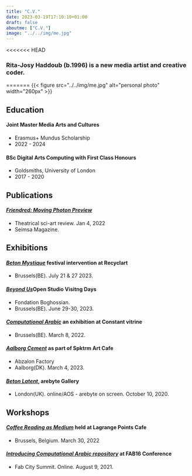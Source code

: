 ```yaml
---
title: "C.V."
date: 2023-03-19T17:10:10+01:00
draft: false
aboutme: ["C.V."]
image: "../../img/me.jpg"
---
```


<<<<<<< HEAD
### Rita-Josy Haddoub (b.1996) is a new media artist and creative coder.

=======
{{< figure src="../../img/me.jpg" alt="personal photo"  width="260px" >}}


## Education 

#### Joint Master Media Arts and Cultures 

* Erasmus+ Mundus Scholarship 
* 2022 - 2024

#### BSc Digital Arts Computing with First Class Honours

* Goldsmiths, University of London
* 2017 - 2020


## Publications

#### [*Friendred: Moving Photon Preview*][seisma]
* Theatrical sci-art review. Jan 4, 2022
* Seimsa Magazine. 

## Exhibitions

#### [*Beton Mystique*][recyclartU] festival intervention at **Recyclart**
* Brussels(BE). July 21 & 27 2023.

#### <ins>*Beyond Us*</ins>Open Studio Visitng Days
* Fondation Boghossian.
* Brussels(BE). June 29-30, 2023.

#### [*Computational Arabic*][constantv] an exhibition at **Constant vitrine**
* Brussels(BE). March 8, 2022.

#### <ins>*Aalborg Cement*</ins> as part of **Spktrm Art Cafe**
* Abzalon Factory 
* Aalborg(DK). March 4, 2023. 

#### [*Beton Latent*][aol], **arebyte Gallery**
* London(UK). online/AOS - arebyte on screen. October 10, 2020. 
  

## Workshops 

#### [*Coffee Reading as Medium*][lgp] held at **Lagrange Points Cafe**
* Brussels, Belgium. March 30, 2022

#### [*Introducing Computational Arabic repository*][Fab] at **FAB16 Conference**
* Fab City Summit. Online. August 9, 2021. 
 
[seisma]:https://seismamag.com/theatre-dance/friendred 
[constantv]:https://constantvzw.org/site/Constant_V-Computational-Arabic,3563.html
[aol]:https://aos.arebyte.com/contents/remote-latency/ 
[lgp]:https://fb.me/e/2kNu4RHcw 
[Fab]:https://fab16.sched.com/event/litR/computational-arabic-engarabic 
[recyclartU]:https://recyclart.be/fr/agenda/echo-zines-friends-emmanuel-le-fontaine-rita-haddoub-ajna-fogo-uncounted-galaxies-divina-pizza-fix-my-holidays
 
